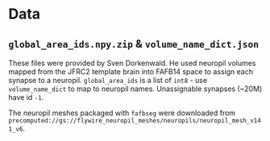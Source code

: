 # Data

## `global_area_ids.npy.zip` & `volume_name_dict.json`

These files were provided by Sven Dorkenwald. He used neuropil volumes
mapped from the JFRC2 template brain into FAFB14 space to assign each
synapse to a neuropil. `global_area_ids` is a list of `int8` - use
`volume_name_dict` to map to neuropil names. Unassignable synapses (~20M) have
id `-1`.

The neuropil meshes packaged with `fafbseg` were downloaded from
`precomputed://gs://flywire_neuropil_meshes/neuropils/neuropil_mesh_v141_v6`.
